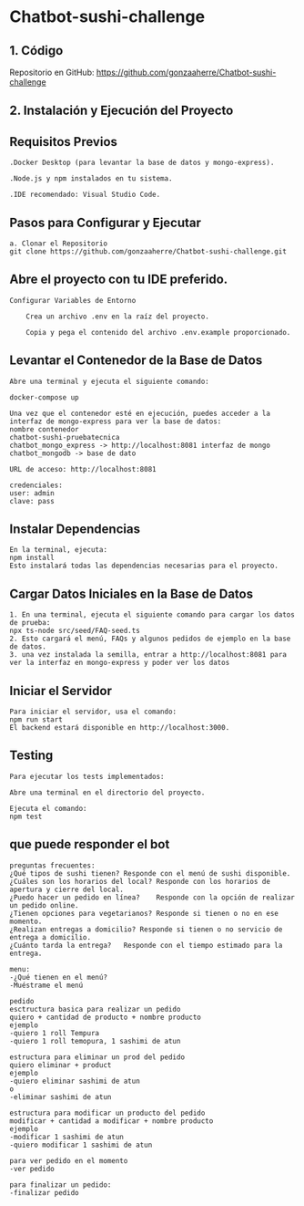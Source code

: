 # Chatbot-sushi-challenge

## 1. Código

Repositorio en GitHub: https://github.com/gonzaaherre/Chatbot-sushi-challenge

## 2. Instalación y Ejecución del Proyecto

## Requisitos Previos

    .Docker Desktop (para levantar la base de datos y mongo-express).

    .Node.js y npm instalados en tu sistema.

    .IDE recomendado: Visual Studio Code.

## Pasos para Configurar y Ejecutar

    a. Clonar el Repositorio
    git clone https://github.com/gonzaaherre/Chatbot-sushi-challenge.git

## Abre el proyecto con tu IDE preferido.

    Configurar Variables de Entorno

        Crea un archivo .env en la raíz del proyecto.

        Copia y pega el contenido del archivo .env.example proporcionado.

## Levantar el Contenedor de la Base de Datos

    Abre una terminal y ejecuta el siguiente comando:

    docker-compose up

    Una vez que el contenedor esté en ejecución, puedes acceder a la interfaz de mongo-express para ver la base de datos:
    nombre contenedor
    chatbot-sushi-pruebatecnica
    chatbot_mongo_express -> http://localhost:8081 interfaz de mongo
    chatbot_mongodb -> base de dato

    URL de acceso: http://localhost:8081

    credenciales: 
    user: admin
    clave: pass
    
## Instalar Dependencias

    En la terminal, ejecuta:
    npm install
    Esto instalará todas las dependencias necesarias para el proyecto.

## Cargar Datos Iniciales en la Base de Datos
    
    1. En una terminal, ejecuta el siguiente comando para cargar los datos de prueba:
    npx ts-node src/seed/FAQ-seed.ts
    2. Esto cargará el menú, FAQs y algunos pedidos de ejemplo en la base de datos.
    3. una vez instalada la semilla, entrar a http://localhost:8081 para ver la interfaz en mongo-express y poder ver los datos

## Iniciar el Servidor

    Para iniciar el servidor, usa el comando:
    npm run start
    El backend estará disponible en http://localhost:3000.

## Testing

    Para ejecutar los tests implementados:

    Abre una terminal en el directorio del proyecto.

    Ejecuta el comando:
    npm test

## que puede responder el bot
    preguntas frecuentes:
    ¿Qué tipos de sushi tienen?	Responde con el menú de sushi disponible.
    ¿Cuáles son los horarios del local?	Responde con los horarios de apertura y cierre del local.
    ¿Puedo hacer un pedido en línea?	Responde con la opción de realizar un pedido online.
    ¿Tienen opciones para vegetarianos?	Responde si tienen o no en ese momento.
    ¿Realizan entregas a domicilio?	Responde si tienen o no servicio de entrega a domicilio.
    ¿Cuánto tarda la entrega?	Responde con el tiempo estimado para la entrega.

    menu:
    -¿Qué tienen en el menú?
    -Muéstrame el menú

    pedido
    esctructura basica para realizar un pedido
    quiero + cantidad de producto + nombre producto 
    ejemplo
    -quiero 1 roll Tempura
    -quiero 1 roll temopura, 1 sashimi de atun

    estructura para eliminar un prod del pedido
    quiero eliminar + product
    ejemplo
    -quiero eliminar sashimi de atun
    o 
    -eliminar sashimi de atun

    estructura para modificar un producto del pedido
    modificar + cantidad a modificar + nombre producto
    ejemplo
    -modificar 1 sashimi de atun 
    -quiero modificar 1 sashimi de atun

    para ver pedido en el momento
    -ver pedido 

    para finalizar un pedido:
    -finalizar pedido
